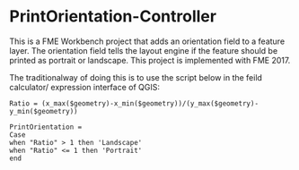 # PrintOrientation-Controller
This is a FME Workbench project that adds an orientation field to a feature layer. The orientation field tells the layout engine if the feature should be printed as portrait or landscape. This project is implemented with FME 2017. 

The traditionalway of doing this is to use  the script below in the feild calculator/ expression interface of QGIS:
```
Ratio = (x_max($geometry)-x_min($geometry))/(y_max($geometry)-y_min($geometry))
```

```
PrintOrientation = 
Case
when "Ratio" > 1 then 'Landscape'
when "Ratio" <= 1 then 'Portrait'
end
```

